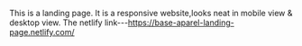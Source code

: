 This is a landing page.
It is a responsive website,looks neat in mobile view & desktop view.
The netlify link---https://base-aparel-landing-page.netlify.com/
